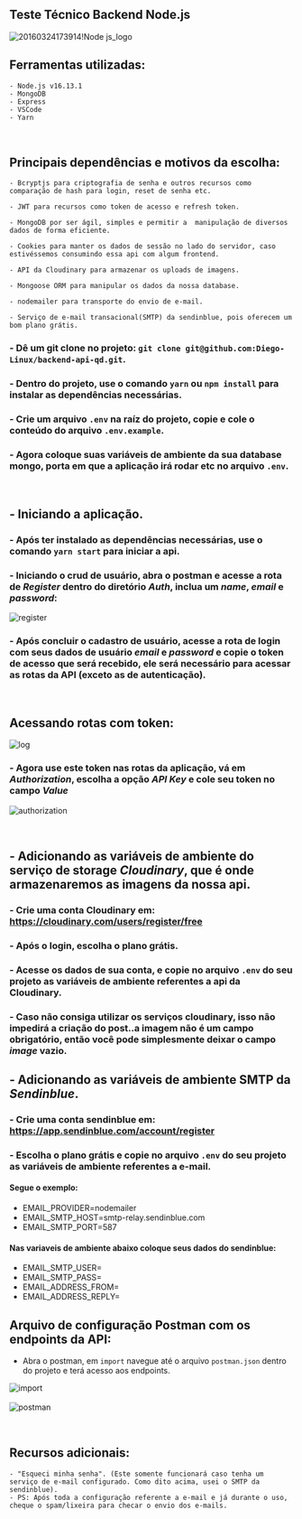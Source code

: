 ## Teste Técnico Backend Node.js

![20160324173914!Node js_logo](https://user-images.githubusercontent.com/60199339/164948993-a031fd56-6a33-4150-9b8b-a5da511d1d87.svg)

## Ferramentas utilizadas: 
    - Node.js v16.13.1
    - MongoDB
    - Express
    - VSCode
    - Yarn

</br>


## Principais dependências e motivos da escolha:
    - Bcryptjs para criptografia de senha e outros recursos como comparação de hash para login, reset de senha etc.
  
    - JWT para recursos como token de acesso e refresh token.

    - MongoDB por ser ágil, simples e permitir a  manipulação de diversos dados de forma eficiente.

    - Cookies para manter os dados de sessão no lado do servidor, caso estivéssemos consumindo essa api com algum frontend.

    - API da Cloudinary para armazenar os uploads de imagens.

    - Mongoose ORM para manipular os dados da nossa database.

    - nodemailer para transporte do envio de e-mail.

    - Serviço de e-mail transacional(SMTP) da sendinblue, pois oferecem um bom plano grátis.


### - Dê um git clone no projeto: ```git clone git@github.com:Diego-Linux/backend-api-qd.git```.

### - Dentro do projeto, use o comando ```yarn``` ou ```npm install``` para instalar as dependências necessárias.

### - Crie um arquivo ```.env``` na raíz do projeto, copie e cole o conteúdo do arquivo ```.env.example```.

### - Agora coloque suas variáveis de ambiente da sua database mongo, porta em que a aplicação irá rodar etc no arquivo ```.env```.

</br>

## - Iniciando a aplicação.

### - Após ter instalado as dependências necessárias, use o comando ```yarn start``` para iniciar a api.

### - Iniciando o crud de usuário, abra o postman e acesse a rota de *Register* dentro do diretório *Auth*, inclua um _name_, _email_ e _password_:

![register](https://user-images.githubusercontent.com/60199339/164947566-2a7088bb-8572-42cf-95fa-a46644525369.png)
</br>

### - Após concluir o cadastro de usuário, acesse a rota de login com seus dados de usuário _email_ e _password_ e copie o token de acesso que será recebido, ele será necessário para acessar as rotas da API (exceto as de autenticação).

</br>

## Acessando rotas com token:

![log](https://user-images.githubusercontent.com/60199339/164947458-4bc8a679-ee88-4ca4-87cf-5136acf32b79.png)



### - Agora use este token nas rotas da aplicação, vá em ***Authorization***, escolha a opção ***API Key*** e cole seu token no campo ***Value***

![authorization](https://user-images.githubusercontent.com/60199339/164947683-62603bed-d6d1-4d1a-a92f-b053fee78ee3.png)

</br>

## - Adicionando as variáveis de ambiente do serviço de storage ***Cloudinary***, que é onde armazenaremos as imagens da nossa api.

### - Crie uma conta Cloudinary em: https://cloudinary.com/users/register/free

### - Após o login, escolha o plano grátis.

### - Acesse os dados de sua conta, e copie no arquivo ```.env``` do seu projeto as variáveis de ambiente referentes a api da Cloudinary.

### - Caso não consiga utilizar os serviços cloudinary, isso não impedirá a criação do post..a imagem não é um campo obrigatório, então você pode simplesmente deixar o campo *image* vazio.

## - Adicionando as variáveis de ambiente SMTP da  ***Sendinblue***.

### - Crie uma conta sendinblue em: https://app.sendinblue.com/account/register

### - Escolha o plano grátis e copie no arquivo ```.env``` do seu projeto as variáveis de ambiente referentes a e-mail.

####  Segue o exemplo:

 - EMAIL_PROVIDER=nodemailer
 - EMAIL_SMTP_HOST=smtp-relay.sendinblue.com
 - EMAIL_SMTP_PORT=587
  
#### Nas variaveis de ambiente abaixo coloque seus dados do sendinblue:

 - EMAIL_SMTP_USER=
 - EMAIL_SMTP_PASS=
 - EMAIL_ADDRESS_FROM=
 - EMAIL_ADDRESS_REPLY=

## Arquivo de configuração Postman com os endpoints da API:

- Abra o postman, em ```import``` navegue até o arquivo ```postman.json```
  dentro do projeto e terá acesso aos endpoints.

![import](https://user-images.githubusercontent.com/60199339/164950548-4efe68f1-d306-4f37-a4f0-9b3b4c5e9d18.png)
</br></br>
![postman](https://user-images.githubusercontent.com/60199339/164950570-0eb436d2-6839-4da6-9cf7-63a925b3b99d.png)

</br>

## Recursos adicionais: 
    - "Esqueci minha senha". (Este somente funcionará caso tenha um serviço de e-mail configurado. Como dito acima, usei o SMTP da sendinblue).
    - PS: Após toda a configuração referente a e-mail e já durante o uso, cheque o spam/lixeira para checar o envio dos e-mails.

